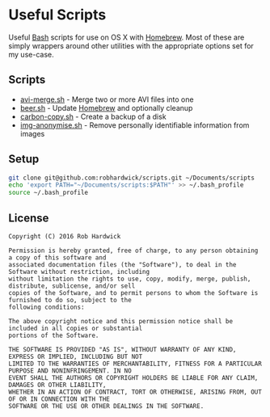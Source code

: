 # Useful Scripts

Useful [Bash](https://www.gnu.org/software/bash/) scripts for use on OS X with [Homebrew](http://brew.sh). Most of these are simply wrappers around other utilities with the appropriate options set for my use-case.

## Scripts

* [avi-merge.sh](avi-merge.sh) - Merge two or more AVI files into one
* [beer.sh](beer.sh) - Update [Homebrew](http://brew.sh) and optionally cleanup
* [carbon-copy.sh](carbon-copy.sh) - Create a backup of a disk
* [img-anonymise.sh](img-anonymise.sh) - Remove personally identifiable information from images

## Setup

```bash
git clone git@github.com:robhardwick/scripts.git ~/Documents/scripts
echo 'export PATH="~/Documents/scripts:$PATH"' >> ~/.bash_profile
source ~/.bash_profile
```

## License

    Copyright (C) 2016 Rob Hardwick

    Permission is hereby granted, free of charge, to any person obtaining a copy of this software and
    associated documentation files (the "Software"), to deal in the Software without restriction, including
    without limitation the rights to use, copy, modify, merge, publish, distribute, sublicense, and/or sell
    copies of the Software, and to permit persons to whom the Software is furnished to do so, subject to the
    following conditions:

    The above copyright notice and this permission notice shall be included in all copies or substantial
    portions of the Software.

    THE SOFTWARE IS PROVIDED "AS IS", WITHOUT WARRANTY OF ANY KIND, EXPRESS OR IMPLIED, INCLUDING BUT NOT
    LIMITED TO THE WARRANTIES OF MERCHANTABILITY, FITNESS FOR A PARTICULAR PURPOSE AND NONINFRINGEMENT. IN NO
    EVENT SHALL THE AUTHORS OR COPYRIGHT HOLDERS BE LIABLE FOR ANY CLAIM, DAMAGES OR OTHER LIABILITY,
    WHETHER IN AN ACTION OF CONTRACT, TORT OR OTHERWISE, ARISING FROM, OUT OF OR IN CONNECTION WITH THE
    SOFTWARE OR THE USE OR OTHER DEALINGS IN THE SOFTWARE.
